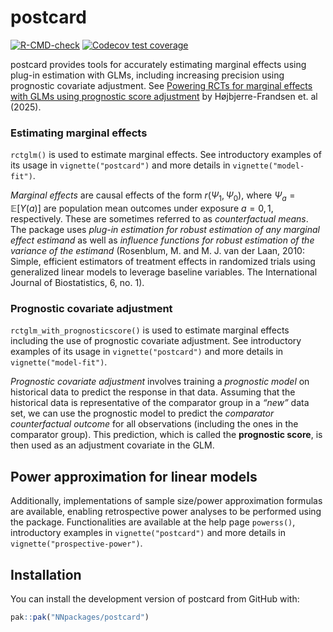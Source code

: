 
<!-- README.md is generated from README.Rmd. Please edit that file -->

# postcard

<!-- badges: start -->

[![R-CMD-check](https://github.com/NNpackages/postcard/actions/workflows/R-CMD-check.yaml/badge.svg)](https://github.com/NNpackages/postcard/actions/workflows/R-CMD-check.yaml)
[![Codecov test
coverage](https://codecov.io/gh/NNpackages/postcard/graph/badge.svg)](https://app.codecov.io/gh/NNpackages/postcard)
<!-- badges: end -->

postcard provides tools for accurately estimating marginal effects using
plug-in estimation with GLMs, including increasing precision using
prognostic covariate adjustment. See [Powering RCTs for marginal effects
with GLMs using prognostic score
adjustment](https://arxiv.org/abs/2503.22284) by Højbjerre-Frandsen et.
al (2025).

### Estimating marginal effects

`rctglm()` is used to estimate marginal effects. See introductory
examples of its usage in `vignette("postcard")` and more details in
`vignette("model-fit")`.

*Marginal effects* are causal effects of the form $r(\Psi_1, \Psi_0)$,
where $\Psi_a=\mathbb{E}[Y(a)]$ are population mean outcomes under
exposure $a=0, 1$, respectively. These are sometimes referred to as
*counterfactual means*. The package uses *plug-in estimation for robust
estimation of any marginal effect estimand* as well as *influence
functions for robust estimation of the variance of the estimand*
(Rosenblum, M. and M. J. van der Laan, 2010: Simple, efficient
estimators of treatment effects in randomized trials using generalized
linear models to leverage baseline variables. The International Journal
of Biostatistics, 6, no. 1).

### Prognostic covariate adjustment

`rctglm_with_prognosticscore()` is used to estimate marginal effects
including the use of prognostic covariate adjustment. See introductory
examples of its usage in `vignette("postcard")` and more details in
`vignette("model-fit")`.

*Prognostic covariate adjustment* involves training a *prognostic model*
on historical data to predict the response in that data. Assuming that
the historical data is representative of the comparator group in a
*“new”* data set, we can use the prognostic model to predict the
*comparator counterfactual outcome* for all observations (including the
ones in the comparator group). This prediction, which is called the
**prognostic score**, is then used as an adjustment covariate in the
GLM.

## Power approximation for linear models

Additionally, implementations of sample size/power approximation
formulas are available, enabling retrospective power analyses to be
performed using the package. Functionalities are available at the help
page `powerss()`, introductory examples in `vignette("postcard")` and
more details in `vignette("prospective-power")`.

## Installation

You can install the development version of postcard from GitHub with:

``` r
pak::pak("NNpackages/postcard")
```
